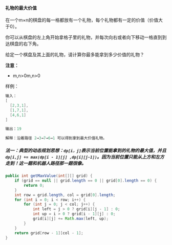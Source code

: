 #### 礼物的最大价值

在一个m×n的棋盘的每一格都放有一个礼物，每个礼物都有一定的价值（价值大于0）。

你可以从棋盘的左上角开始拿格子里的礼物，并每次向右或者向下移动一格直到到达棋盘的右下角。

给定一个棋盘及其上面的礼物，请计算你最多能拿到多少价值的礼物？

**注意：**

- m,n>0m,n>0

样例：

```java
输入：
[
  [2,3,1],
  [1,7,1],
  [4,6,1]
]

输出：19

解释：沿着路径 2→3→7→6→1 可以得到拿到最大价值礼物。
```

<!--more-->

##### 法一：典型的动态规划思想：`dp[i，j]`表示当前位置能拿到的礼物的最大值，并且`dp[i,j] += max(dp[i - 1][j] ,dp[i][j-1])`。因为当前位置只能从上方和左方走到！这一题和机器人路径那一题很像。

```java
public int getMaxValue(int[][] grid) {
    if (grid == null || grid.length == 0 || grid[0].length == 0) {
        return 0;
    }
    int row = grid.length, col = grid[0].length;
    for (int i = 0; i < row; i++) {
        for (int j = 0; j < col; j++) {
            int left = j > 0 ? grid[i][j - 1] : 0;
            int up = i > 0 ? grid[i - 1][j] : 0;
            grid[i][j] += Math.max(left, up);
        }
    }
    return grid[row - 1][col - 1];
}
```

